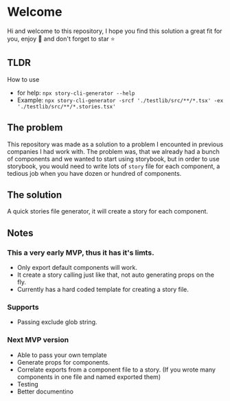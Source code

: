 # Welcome

Hi and welcome to this repository, I hope you find this solution a great fit for you, enjoy 🎉 and don't forget to star ⭐

## TLDR

How to use

- for help: `npx story-cli-generator --help`
- Example: `npx story-cli-generator -srcf './testlib/src/**/*.tsx' -ex './testlib/src/**/*.stories.tsx'`

## The problem

This repository was made as a solution to a problem I encounted in previous companies I had work with.
The problem was, that we already had a bunch of components and we wanted to start using storybook, but in order to use storybook, you would need to write lots of `story` file for each component, a tedious job when you have dozen or hundred of components.

## The solution

A quick stories file generator, it will create a story for each component.

## Notes

### This a very early MVP, thus it has it's limts.

- Only export default components will work.
- It create a story calling <Component /> just like that, not auto generating props on the fly.
- Currently has a hard coded template for creating a story file.

### Supports

- Passing exclude glob string.

### Next MVP version

- Able to pass your own template
- Generate props for components.
- Correlate exports from a component file to a story. (If you wrote many components in one file and named exported them)
- Testing
- Better documentino

